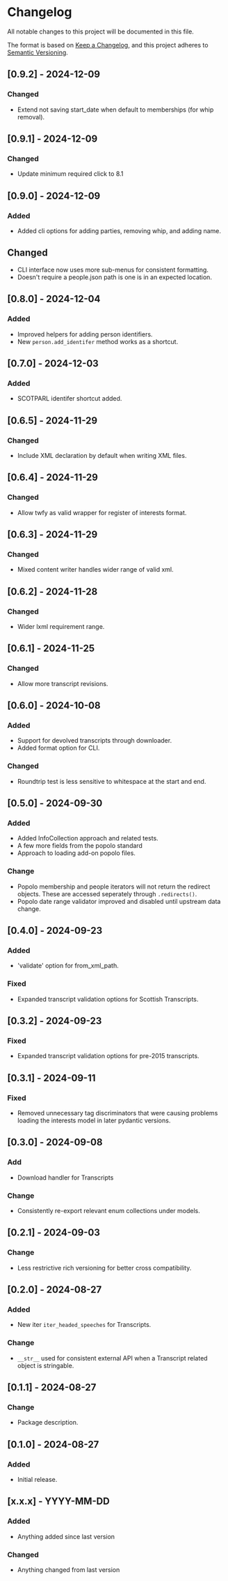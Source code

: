# Changelog

All notable changes to this project will be documented in this file.

The format is based on [Keep a Changelog](https://keepachangelog.com/en/1.0.0/),
and this project adheres to [Semantic Versioning](https://semver.org/spec/v2.0.0.html).

[comment]: # (Template for updates)

## [0.9.2] - 2024-12-09

### Changed
- Extend not saving start_date when default to memberships (for whip removal).

## [0.9.1] - 2024-12-09

### Changed
- Update minimum required click to 8.1

## [0.9.0] - 2024-12-09

### Added
- Added cli options for adding parties, removing whip, and adding name.

## Changed
- CLI interface now uses more sub-menus for consistent formatting.
- Doesn't require a people.json path is one is in an expected location. 

## [0.8.0] - 2024-12-04

### Added
- Improved helpers for adding person identifiers.
- New `person.add_identifer` method works as a shortcut.

## [0.7.0] - 2024-12-03

### Added
- SCOTPARL identifer shortcut added.

## [0.6.5] - 2024-11-29

### Changed
- Include XML declaration by default when writing XML files.

## [0.6.4] - 2024-11-29

### Changed
- Allow twfy as valid wrapper for register of interests format. 

## [0.6.3] - 2024-11-29

### Changed
- Mixed content writer handles wider range of valid xml. 


## [0.6.2] - 2024-11-28

### Changed
- Wider lxml requirement range.

## [0.6.1] - 2024-11-25

### Changed
- Allow more transcript revisions.


## [0.6.0] - 2024-10-08

### Added
- Support for devolved transcripts through downloader.
- Added format option for CLI.

### Changed
- Roundtrip test is less sensitive to whitespace at the start and end.

## [0.5.0] - 2024-09-30

### Added
- Added InfoCollection approach and related tests.
- A few more fields from the popolo standard  
- Approach to loading add-on popolo files. 

### Change
- Popolo membership and people iterators will not return the redirect objects. These are accessed seperately through `.redirects()`.
- Popolo date range validator improved and disabled until upstream data change. 


## [0.4.0] - 2024-09-23

### Added
- 'validate' option for from_xml_path. 

### Fixed 
- Expanded transcript validation options for Scottish Transcripts.


## [0.3.2] - 2024-09-23

### Fixed 
- Expanded transcript validation options for pre-2015 transcripts.

## [0.3.1] - 2024-09-11

### Fixed 
- Removed unnecessary tag discriminators that were causing problems loading the interests model in later pydantic versions.

## [0.3.0] - 2024-09-08

### Add
- Download handler for Transcripts

### Change
- Consistently re-export relevant enum collections under models.

## [0.2.1] - 2024-09-03

### Change
- Less restrictive rich versioning for better cross compatibility.

## [0.2.0] - 2024-08-27
### Added
- New iter `iter_headed_speeches` for Transcripts.
### Change
- `__str__` used for consistent external API when a Transcript related object is stringable.


## [0.1.1] - 2024-08-27
### Change
- Package description.

## [0.1.0] - 2024-08-27
### Added
- Initial release.

## [x.x.x] - YYYY-MM-DD
### Added
- Anything added since last version
### Changed
- Anything changed from last version